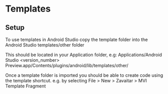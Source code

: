 # Templates
## Setup

To use templates in Android Studio copy the template folder into the Android Studio templates/other folder

This should be located in your Application folder, e.g: Applications/Android Studio <version_number> Preview.app/Contents/plugins/android/lib/templates/other/

Once a template folder is imported you should be able to create code using the template shortcut. e.g. by selecting File > New > Zavaitar > MVI Template Fragment
